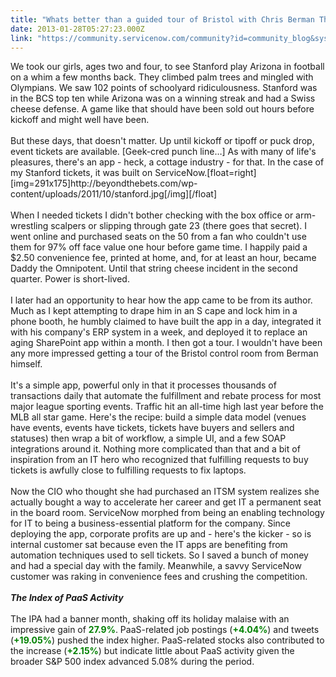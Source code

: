 ```yaml
---
title: "Whats better than a guided tour of Bristol with Chris Berman This sports fan paid  to find out"
date: 2013-01-28T05:27:23.000Z
link: "https://community.servicenow.com/community?id=community_blog&sys_id=80fc62a5dbd0dbc01dcaf3231f96191d"
---
```

<p>We took our girls, ages two and four, to see Stanford play Arizona in football on a whim a few months back. They climbed palm trees and mingled with Olympians. We saw 102 points of schoolyard ridiculousness. Stanford was in the BCS top ten while Arizona was on a winning streak and had a Swiss cheese defense. A game like that should have been sold out hours before kickoff and might well have been.<br /><br />But these days, that doesn't matter. Up until kickoff or tipoff or puck drop, event tickets are available. [Geek-cred punch line…] As with many of life's pleasures, there's an app - heck, a cottage industry - for that. In the case of my Stanford tickets, it was built on ServiceNow.[float=right][img=291x175]http://beyondthebets.com/wp-content/uploads/2011/10/stanford.jpg[/img][/float] <br /><br />When I needed tickets I didn't bother checking with the box office or arm-wrestling scalpers or slipping through gate 23 (there goes that secret). I went online and purchased seats on the 50 from a fan who couldn't use them for 97% off face value one hour before game time. I happily paid a $2.50 convenience fee, printed at home, and, for at least an hour, became Daddy the Omnipotent. Until that string cheese incident in the second quarter. Power is short-lived.<br /><!--break--><br />I later had an opportunity to hear how the app came to be from its author. Much as I kept attempting to drape him in an S cape and lock him in a phone booth, he humbly claimed to have built the app in a day, integrated it with his company's ERP system in a week, and deployed it to replace an aging SharePoint app within a month. I then got a tour. I wouldn't have been any more impressed getting a tour of the Bristol control room from Berman himself.<br /><br />It's a simple app, powerful only in that it processes thousands of transactions daily that automate the fulfillment and rebate process for most major league sporting events. Traffic hit an all-time high last year before the MLB all star game. Here's the recipe: build a simple data model (venues have events, events have tickets, tickets have buyers and sellers and statuses) then wrap a bit of workflow, a simple UI, and a few SOAP integrations around it. Nothing more complicated than that and a bit of inspiration from an IT hero who recognized that fulfilling requests to buy tickets is awfully close to fulfilling requests to fix laptops.<br /><br />Now the CIO who thought she had purchased an ITSM system realizes she actually bought a way to accelerate her career and get IT a permanent seat in the board room. ServiceNow morphed from being an enabling technology for IT to being a business-essential platform for the company. Since deploying the app, corporate profits are up and - here's the kicker - so is internal customer sat because even the IT apps are benefiting from automation techniques used to sell tickets. So I saved a bunch of money and had a special day with the family. Meanwhile, a savvy ServiceNow customer was raking in convenience fees and crushing the competition.<br /><br /><b><i>The Index of PaaS Activity</i></b><br /><br />The IPA had a banner month, shaking off its holiday malaise with an impressive gain of <b><font color="green">27.9%</font></b>. PaaS-related job postings (<b><font color="green">+4.04%</font></b>) and tweets (<b><font color="green">+19.05%</font></b>) pushed the index higher. PaaS-related stocks also contributed to the increase (<b><font color="green">+2.15%</font></b>) but indicate little about PaaS activity given the broader S&amp;P 500 index advanced 5.08% during the period.</p>